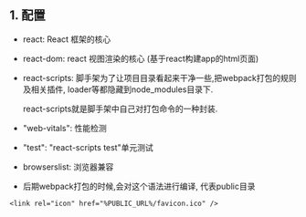## 1. 配置
* react: React 框架的核心

* react-dom: react 视图渲染的核心 (基于react构建app的html页面)

* react-scripts: 脚手架为了让项目目录看起来干净一些,把webpack打包的规则及相关插件, loader等都隐藏到node_modules目录下.

    react-scripts就是脚手架中自己对打包命令的一种封装.

* "web-vitals": 性能检测

* "test": "react-scripts test"单元测试

* browserslist: 浏览器兼容

* 后期webpack打包的时候,会对这个语法进行编译, 代表public目录
```
<link rel="icon" href="%PUBLIC_URL%/favicon.ico" />
```


